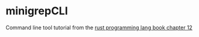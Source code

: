 # minigrepCLI

Command line tool tutorial from the [rust programming lang book chapter 12](https://doc.rust-lang.org/book/ch12-00-an-io-project.html)
